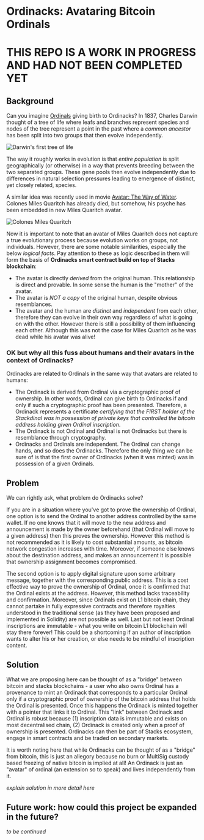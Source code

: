 # Ordinacks: Avataring Bitcoin Ordinals

# THIS REPO IS A WORK IN PROGRESS AND HAD NOT BEEN COMPLETED YET

## Background

Can you imagine [Ordinals](https://github.com/casey/ord) giving birth to Ordinacks? In 1837, Charles Darwin thought of a tree of life where leafs and branches represent species and nodes of the tree represent a point in the past where a _common ancestor_ has been split into two groups that then evolve independently.  

![Darwin's first tree of life](https://i.guim.co.uk/img/static/sys-images/Guardian/Pix/pictures/2008/04/17/DarwinSketch.article.jpg?width=620&quality=45&dpr=2&s=none)

The way it roughly works in evolution is that _entire population_ is split geographically (or otherwise) in a way that prevents breeding between the two separated groups. These gene pools then evolve independently due to differences in natural selection pressures leading to emergence of distinct, yet closely related, species.

A similar idea was recently used in movie [Avatar: The Way of Water](https://en.wikipedia.org/wiki/Avatar:_The_Way_of_Water). Colones Miles Quaritch has already died, but somehow, his psyche has been embedded in new Miles Quaritch avatar.

![Colones Miles Quaritch](https://static1.cbrimages.com/wordpress/wp-content/uploads/2022/12/why-avatar-2-s-quaritch-is-more-dangerous-than-the-original.jpg)

Now it is important to note that an avatar of Miles Quaritch does not capture a true evolutionary process because evolution works on groups, not individuals. However, there are some notable similarities, especially the below _logical facts_. Pay attention to these as logic described in them will form the basis of __Ordinacks smart contract build on top of Stacks blockchain__:

- The avatar is directly _derived_ from the original human. This relationship is direct and provable. In some sense the human is the "mother" of the avatar.
- The avatar is _NOT a copy_ of the original human, despite obvious resemblances.
- The avatar and the human are _distinct_ and _independent_ from each other, therefore they can evolve in their own way regardless of what is going on with the other. However there is still a possibility of them influencing each other. Although this was not the case for Miles Quaritch as he was dead while his avatar was alive!

### OK but why all this fuss about humans and their avatars in the context of Ordinacks?

Ordinacks are related to Ordinals in the same way that avatars are related to humans:

- The Ordinack is derived from Ordinal via a cryptographic proof of ownership. In other words, Ordinal can give birth to Ordinacks if and only if such a cryptographic proof has been presented. Therefore, a Ordinack represents a certificate _certifying that the FIRST holder of the Stackdinal was in possession of private keys that controlled the bitcoin address holding given Ordinal inscription_.
- The Ordinack is not Ordinal and Ordinal is not Ordinacks but there is resemblance through cryptography.
- Ordinacks and Ordinals are independent. The Ordinal can change hands, and so does the Ordinacks. Therefore the only thing we can be sure of is that the first owner of Ordinacks (when it was minted) was in possession of a given Ordinals.

## Problem

We can rightly ask, what problem do Ordinacks solve?

If you are in a situation where you've got to prove the ownership of Ordinal, one option is to send the Ordinal to another address controlled by the same wallet. If no one knows that it will move to the new address and announcement is made by the owner beforehand (that Ordinal will move to a given address) then this proves the ownership. However this method is not recommended as it is likely to cost substantial amounts, as bitcoin network congestion increases with time. Moreover, if someone else knows about the destination address, and makes an announcement it is possible that ownership assignment becomes compromised.    

The second option is to apply digital signature upon some arbitrary message, together with the corresponding public address. This is a cost effective way to prove the ownership of Ordinal, once it is confirmed that the Ordinal exists at the address. However, this method lacks traceability and confirmation. Moreover, since Ordinals exist on L1 bitcoin chain, they cannot partake in fully expressive contracts and therefore royalties understood in the traditional sense (as they have been proposed and implemented in Solidity) are not possible as well. Last but not least Ordinal inscriptions are immutable - what you write on bitcoin L1 blockchain will stay there forever! This could be a shortcoming if an author of inscription wants to alter his or her creation, or else needs to be mindful of inscription content.

## Solution

What we are proposing here can be thought of as a "bridge" between bitcoin and stacks blockchains - a user who also owns Ordinal has a provenance to mint an Ordinack that corresponds to a particular Ordinal only if a cryptographic proof of ownership of the bitcoin address that holds the Ordinal is presented. Once this happens the Ordinack is minted together with a pointer that links it to Ordinal. This "link" between Ordinack and Ordinal is robust because (1) inscription data is immutable and exists on most decentralised chain, (2) Ordinack is created only when a proof of ownership is presented. Ordinacks can then be part of Stacks ecosystem, engage in smart contracts and be traded on secondary markets.

 It is worth noting here that while Ordinacks can be thought of as a "bridge" from bitcoin, this is just an allegory because no burn or MultiSig custody based freezing of native bitcoin is implied at all! An Ordinack is just an "avatar" of ordinal (an extension so to speak) and lives independently from it.   

_explain solution in more detail here_

## Future work: how could this project be expanded in the future?

 _to be continued_
